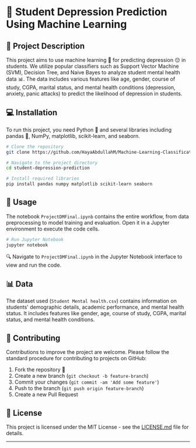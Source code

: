 
# 📘 Student Depression Prediction Using Machine Learning

## 📝 Project Description

This project  aims to use machine learning 🤖 for predicting depression 😔 in students. We utilize popular classifiers such as Support Vector Machine (SVM), Decision Tree, and Naive Bayes to analyze student mental health data 📊. The data includes various features like age, gender, course of study, CGPA, marital status, and mental health conditions (depression, anxiety, panic attacks) to predict the likelihood of depression in students.

## 💻 Installation

To run this project, you need Python 🐍 and several libraries including pandas 🐼, NumPy, matplotlib, scikit-learn, and seaborn.

```bash
# Clone the repository
git clone https://github.com/HayaAbdullahM/Machine-Learning-Classification.git

# Navigate to the project directory
cd student-depression-prediction

# Install required libraries
pip install pandas numpy matplotlib scikit-learn seaborn
```

## 🚀 Usage

The notebook `ProjectDMFinal.ipynb` contains the entire workflow, from data preprocessing to model training and evaluation. Open it in a Jupyter environment to execute the code cells.

```bash
# Run Jupyter Notebook
jupyter notebook
```

🔍 Navigate to `ProjectDMFinal.ipynb` in the Jupyter Notebook interface to view and run the code.

## 📊 Data

The dataset used (`Student Mental health.csv`) contains information on students' demographic details, academic performance, and mental health status. It includes features like gender, age, course of study, CGPA, marital status, and mental health conditions.

## 👥 Contributing

Contributions to improve the project are welcome. Please follow the standard procedure for contributing to projects on GitHub:

1. Fork the repository 🍴
2. Create a new branch (`git checkout -b feature-branch`)
3. Commit your changes (`git commit -am 'Add some feature'`)
4. Push to the branch (`git push origin feature-branch`)
5. Create a new Pull Request

## 📜 License

This project is licensed under the MIT License - see the [LICENSE.md](LICENSE.md) file for details.

---

